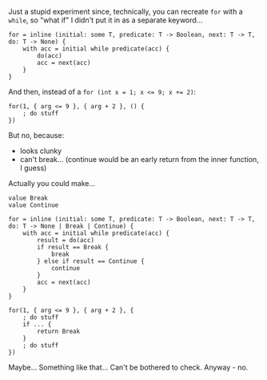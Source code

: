 Just a stupid experiment since, technically, you can recreate `for` with a `while`,
so "what if" I didn't put it in as a separate keyword...

```
for = inline (initial: some T, predicate: T -> Boolean, next: T -> T, do: T -> None) {
    with acc = initial while predicate(acc) {
        do(acc)
        acc = next(acc)
    }
}
```

And then, instead of a `for (int x = 1; x <= 9; x += 2)`:

```
for(1, { arg <= 9 }, { arg + 2 }, () {
    ; do stuff
})
```

But no, because:
- looks clunky
- can't break... (continue would be an early return from the inner function, I guess)

Actually you could make...

```
value Break
value Continue

for = inline (initial: some T, predicate: T -> Boolean, next: T -> T, do: T -> None | Break | Continue) {
    with acc = initial while predicate(acc) {
        result = do(acc)
        if result == Break {
            break
        } else if result == Continue {
            continue
        }
        acc = next(acc)
    }
}

for(1, { arg <= 9 }, { arg + 2 }, {
    ; do stuff
    if ... {
        return Break
    }
    ; do stuff
})
```

Maybe... Something like that... Can't be bothered to check. Anyway - no.